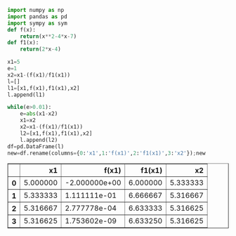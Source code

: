 ```python
import numpy as np 
import pandas as pd
import sympy as sym
def f(x):
    return(x**2-4*x-7)
def f1(x):
    return(2*x-4)

x1=5
e=1
x2=x1-(f(x1)/f1(x1))
l=[]
l1=[x1,f(x1),f1(x1),x2]
l.append(l1)

while(e>0.01):
    e=abs(x1-x2)
    x1=x2
    x2=x1-(f(x1)/f1(x1))
    l2=[x1,f(x1),f1(x1),x2]
    l.append(l2)
df=pd.DataFrame(l)
new=df.rename(columns={0:'x1',1:'f(x1)',2:'f1(x1)',3:'x2'});new

```




<div>
<style scoped>
    .dataframe tbody tr th:only-of-type {
        vertical-align: middle;
    }

    .dataframe tbody tr th {
        vertical-align: top;
    }

    .dataframe thead th {
        text-align: right;
    }
</style>
<table border="1" class="dataframe">
  <thead>
    <tr style="text-align: right;">
      <th></th>
      <th>x1</th>
      <th>f(x1)</th>
      <th>f1(x1)</th>
      <th>x2</th>
    </tr>
  </thead>
  <tbody>
    <tr>
      <th>0</th>
      <td>5.000000</td>
      <td>-2.000000e+00</td>
      <td>6.000000</td>
      <td>5.333333</td>
    </tr>
    <tr>
      <th>1</th>
      <td>5.333333</td>
      <td>1.111111e-01</td>
      <td>6.666667</td>
      <td>5.316667</td>
    </tr>
    <tr>
      <th>2</th>
      <td>5.316667</td>
      <td>2.777778e-04</td>
      <td>6.633333</td>
      <td>5.316625</td>
    </tr>
    <tr>
      <th>3</th>
      <td>5.316625</td>
      <td>1.753602e-09</td>
      <td>6.633250</td>
      <td>5.316625</td>
    </tr>
  </tbody>
</table>
</div>




```python

```


```python

```
